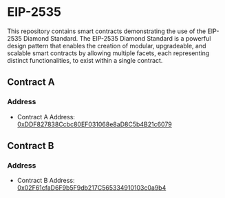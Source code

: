 # EIP-2535

This repository contains smart contracts demonstrating the use of the EIP-2535 Diamond Standard. The EIP-2535 Diamond Standard is a powerful design pattern that enables the creation of modular, upgradeable, and scalable smart contracts by allowing multiple facets, each representing distinct functionalities, to exist within a single contract.

## Contract A

### Address
- Contract A Address: [0xDDF827838Ccbc80EF031068e8aD8C5b4B21c6079](https://testnet.bscscan.com/address/0xDDF827838Ccbc80EF031068e8aD8C5b4B21c6079)

## Contract B

### Address
- Contract B Address: [0x02F61cfaD6F9b5F9db217C565334910103c0a9b4](https://testnet.bscscan.com/address/0x02F61cfaD6F9b5F9db217C565334910103c0a9b4)
